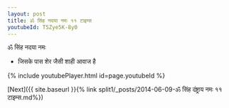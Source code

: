 ```yaml
---
layout: post
title: ॐ सिंह नदया नमः ११ टाइम्स
youtubeId: T5Zye5K-8y0
---
```

 
 
 ॐ सिंह नदया नमः  
 
 -  जिसके पास शेर जैसी शाही आवाज है 
 
  
 
  
 
 
 
 
 
 


{% include youtubePlayer.html id=page.youtubeId %}
 
[Next]({{ site.baseurl }}{% link  split1/_posts/2014-06-09-ॐ सिंह दंष्ट्राय नमः ११ टाइम्स.md%})
 
